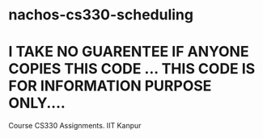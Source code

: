 nachos-cs330-scheduling
=======================
I TAKE NO GUARENTEE IF ANYONE COPIES THIS CODE ... THIS CODE IS FOR INFORMATION PURPOSE ONLY....
============================

Course CS330 Assignments.
IIT Kanpur
